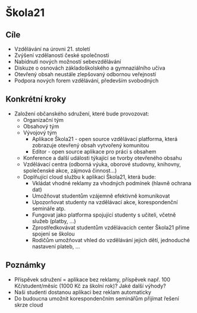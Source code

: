 # Škola21

## Cíle
- Vzdělávání na úrovni 21. století
- Zvýšení vzdělanosti české společnosti
- Nabídnutí nových možností sebevzdělávání
- Diskuze o osnovách základoškolského a gymnaziálního učiva
- Otevřený obsah neustále zlepšovaný odbornou veřejností
- Podpora nových forem vzdělávání, především svobodných

## Konkrétní kroky
- Založení občanského sdružení, které bude provozovat:
  - Organizační tým
  - Obsahový tým
  - Vývojový tým
    - Aplikace Škola21 - open source vzdělávací platforma, která zobrazuje otevřený obsah vytvořený komunitou
    - Editor - open source aplikace pro práci s obsahem
  - Konference a další události týkající se tvorby otevřeného obsahu
  - Vzdělávací centra (odborná výuka, oborové studovny, knihovny, společenské akce, zájmová činnost...)
  - Doplňující cloud službu k aplikaci Škola21, která bude:
    - Vkládat vhodné reklamy za vhodných podmínek (hlavně ochrana dat)
    - Umožňovat studentům vzájemně efektivně komunikovat
    - Upozorňovat studenty na vzdělávací akce, korespondenční semináře atp.
    - Fungovat jako platforma spojující studenty s učiteli, včetně služeb (platby, ...)
    - Zprostředkovávat studentům vzdělávacích center Škola21 příme spojení se školou
    - Rodičům umožňovat vhled do vzdělávání jejich dětí, jednoduché nastavení plateb, ...
 
## Poznámky
- Příspěvek sdružení = aplikace bez reklamy, příspěvek např. 100 Kč/student/měsíc (1000 Kč za školní rok)? Jaké další výhody?
- Naši studenti dostanou aplikaci bez reklam automaticky
- Do budoucna umožnit korespondenčním seminářům přijímat řešení skrze cloud
